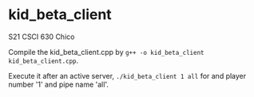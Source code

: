 # kid_beta_client
S21 CSCI 630 Chico

Compile the kid_beta_client.cpp by `g++ -o kid_beta_client kid_beta_client.cpp`.

Execute it after an active server, `./kid_beta_client 1 all` for and player number '1' and pipe name 'all'.
